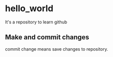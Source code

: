 # hello_world
It's a repository to learn github

## Make and commit changes

commit change means save changes to repository.


